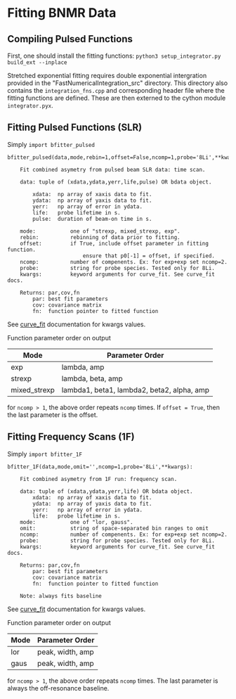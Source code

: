 # Fitting BNMR Data

## Compiling Pulsed Functions

First, one should install the fitting functions: `python3 setup_integrator.py build_ext --inplace` 

Stretched exponential fitting requires double exponential intergration provided in the "FastNumericalIntegration_src" directory. This directory also contains the `integration_fns.cpp` and corresponding header file where the fitting functions are defined. These are then externed to the cython module `integrator.pyx`. 

## Fitting Pulsed Functions (SLR)

Simply `import bfitter_pulsed` 

```text
bfitter_pulsed(data,mode,rebin=1,offset=False,ncomp=1,probe='8Li',**kwargs)

    Fit combined asymetry from pulsed beam SLR data: time scan.

    data: tuple of (xdata,ydata,yerr,life,pulse) OR bdata object.

        xdata:  np array of xaxis data to fit.
        ydata:  np array of yaxis data to fit.
        yerr:   np array of error in ydata.
        life:   probe lifetime in s.
        pulse:  duration of beam-on time in s.

    mode:           one of "strexp, mixed_strexp, exp".
    rebin:          rebinning of data prior to fitting. 
    offset:         if True, include offset parameter in fitting function.
                        ensure that p0[-1] = offset, if specified. 
    ncomp:          number of compenents. Ex: for exp+exp set ncomp=2. 
    probe:          string for probe species. Tested only for 8Li. 
    kwargs:         keyword arguments for curve_fit. See curve_fit docs. 

    Returns: par,cov,fn
        par: best fit parameters
        cov: covariance matrix
        fn:  function pointer to fitted function
```

See [curve_fit](https://docs.scipy.org/doc/scipy/reference/generated/scipy.optimize.curve_fit.html) documentation for kwargs values. 

Function parameter order on output

| Mode | Parameter Order |
| -------- | -------- |
| exp     | lambda, amp |
| strexp     | lambda, beta, amp |
| mixed_strexp     | lambda1, beta1, lambda2, beta2, alpha, amp |

for `ncomp > 1`, the above order repeats `ncomp` times. If `offset = True`, then the last parameter is the offset. 

## Fitting Frequency Scans (1F)

Simply `import bfitter_1F`

```text
bfitter_1F(data,mode,omit='',ncomp=1,probe='8Li',**kwargs):

    Fit combined asymetry from 1F run: frequency scan. 

    data: tuple of (xdata,ydata,yerr,life) OR bdata object.
        xdata:  np array of xaxis data to fit.
        ydata:  np array of yaxis data to fit.
        yerr:   np array of error in ydata.
        life:   probe lifetime in s.
    mode:           one of "lor, gauss".
    omit:           string of space-separated bin ranges to omit
    ncomp:          number of compenents. Ex: for exp+exp set ncomp=2. 
    probe:          string for probe species. Tested only for 8Li. 
    kwargs:         keyword arguments for curve_fit. See curve_fit docs. 

    Returns: par,cov,fn
        par: best fit parameters
        cov: covariance matrix
        fn:  function pointer to fitted function

    Note: always fits baseline

```

See [curve_fit](https://docs.scipy.org/doc/scipy/reference/generated/scipy.optimize.curve_fit.html) documentation for kwargs values. 

Function parameter order on output

| Mode | Parameter Order |
| -------- | -------- |
| lor     | peak, width, amp |
| gaus     | peak, width, amp |

for `ncomp > 1`, the above order repeats `ncomp` times. The last parameter is always the off-resonance baseline. 